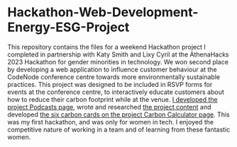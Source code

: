# Hackathon-Web-Development-Energy-ESG-Project

This repository contains the files for a weekend Hackathon project I completed in partnership with Katy Smith and Lixy Cyril at the AthenaHacks 2023 Hackathon for gender minorities in  technology. We won second place by developing a web application to influence customer behaviour at the CodeNode conference centre towards more environmentally sustainable practices. This project was designed to be included in RSVP forms for events at the conference centre, to interactively educate customers about how to reduce their carbon footprint while at the venue. [I developed the project Podcasts page](https://hackathon-energy-project.netlify.app/podcast), wrote and researched [the project content](https://hackathon-energy-project.netlify.app/) and developed [the six carbon cards on the project Carbon Calculator page](https://hackathon-energy-project.netlify.app/form). This was my first hackathon, and was only for women in tech. I enjoyed the competitive nature of working in a team and of learning from these fantastic women.
